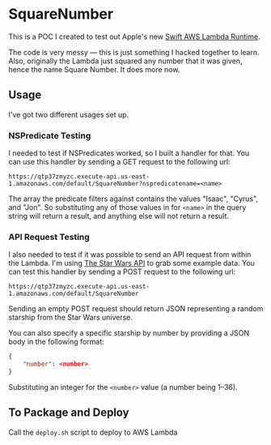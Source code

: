 # SquareNumber

This is a POC I created to test out Apple's new [Swift AWS Lambda Runtime](https://swift.org/blog/aws-lambda-runtime/).

The code is very messy — this is just something I hacked together to learn. Also, originally the Lambda just squared any number that it was given, hence the name Square Number. It does more now.

## Usage

I've got two different usages set up.

### NSPredicate Testing

I needed to test if NSPredicates worked, so I built a handler for that. You can use this handler by sending a GET request to the following url:

`https://qtp37zmyzc.execute-api.us-east-1.amazonaws.com/default/SquareNumber?nspredicatename=<name>`

The array the predicate filters against contains the values "Isaac", "Cyrus", and "Jon". So substituting any of those values in for `<name>` in the query string will return a result, and anything else will not return a result.

### API Request Testing

I also needed to test if it was possible to send an API request from within the Lambda. I'm using [The Star Wars API](https://swapi.dev) to grab some example data. You can test this handler by sending a POST request to the following url:

`https://qtp37zmyzc.execute-api.us-east-1.amazonaws.com/default/SquareNumber`

Sending an empty POST request should return JSON representing a random starship from the Star Wars universe.

You can also specify a specific starship by number by providing a JSON body in the following format:

```json
{
	"number": <number>
}
```

Substituting an integer for the `<number>` value (a number being 1–36).

## To Package and Deploy

Call the `deploy.sh` script to deploy to AWS Lambda
